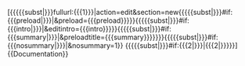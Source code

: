 <span class="plainlinks">[{{{{{subst|}}}fullurl:{{{1}}}|action=edit&section=new{{{{{subst|}}}#if:{{{preload|}}}|&preload={{{preload}}}}}{{{{{subst|}}}#if:{{{intro|}}}|&editintro={{{intro}}}}}{{{{{subst|}}}#if:{{{summary|}}}|&preloadtitle={{{summary}}}}}}}{{{{{subst|}}}#if:{{{nosummary|}}}|&nosummary=1}} {{{{{subst|}}}#if:{{{2|}}}|<span style="color:{{{fontcolor|#002bb8}}}" title="{{{tag|正在{{lan|zh-hans=编辑|zh-hant=編輯}}{{{1|}}}（新段落）}}}">{{{2|}}}</span>}}]</span><noinclude>{{Documentation}}</noinclude>